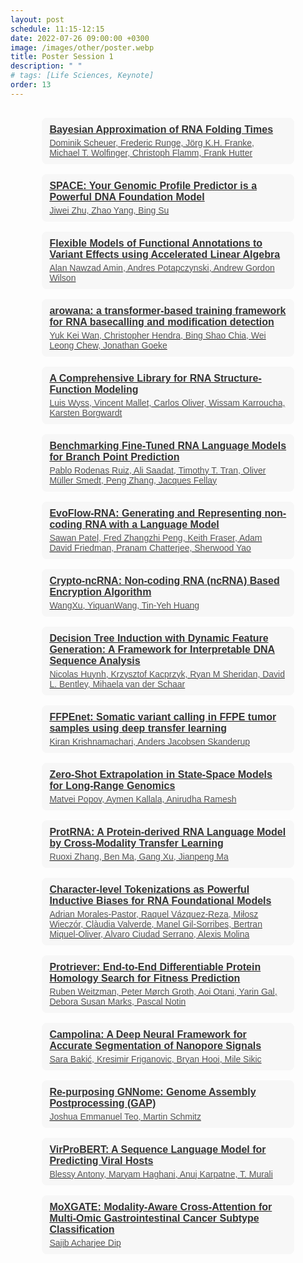```yaml
---
layout: post
schedule: 11:15-12:15
date: 2022-07-26 09:00:00 +0300
image: /images/other/poster.webp
title: Poster Session 1
description: " "
# tags: [Life Sciences, Keynote]
order: 13
---
```


<!-- ## Talk Title
Talk abstract -->


<head>
  <style>
    .person-list {
      font-family: sans-serif;
      max-width: 80%;
      margin: 30px auto;
    }
    .person {
      margin-bottom: 16px;
      padding: 10px 12px;
      background-color: #f7f7f7;
      border-radius: 8px;
    }
    .person-name {
      font-weight: bold;
      font-size: 16px;
      color: #333;
    }
    .person-affiliation {
      font-size: 14px;
      color: #555;
      margin-top: 4px;
    }
  </style>
</head>

<div class="person-list">
  <a href="https://openreview.net/forum?id=cOwOJNJijB" class="person-link">
    <div class="person">
      <div class="person-name">Bayesian Approximation of RNA Folding Times</div>
      <div class="person-affiliation">Dominik Scheuer, Frederic Runge, Jörg K.H. Franke, Michael T. Wolfinger, Christoph Flamm, Frank Hutter</div>
    </div>
  </a>
  <a href="https://openreview.net/forum?id=ttfiQcMeFB" class="person-link">
    <div class="person">
      <div class="person-name">SPACE: Your Genomic Profile Predictor is a Powerful DNA Foundation Model</div>
      <div class="person-affiliation">Jiwei Zhu, Zhao Yang, Bing Su</div>
    </div>
  </a>
  <a href="https://openreview.net/forum?id=CMJCXng7iH" class="person-link">
    <div class="person">
      <div class="person-name">Flexible Models of Functional Annotations to Variant Effects using Accelerated Linear Algebra</div>
      <div class="person-affiliation">Alan Nawzad Amin, Andres Potapczynski, Andrew Gordon Wilson</div>
    </div>
  </a>
  <a href="https://openreview.net/forum?id=isFwELED4Y" class="person-link">
    <div class="person">
      <div class="person-name">arowana: a transformer-based training framework for RNA basecalling and modification detection</div>
      <div class="person-affiliation">Yuk Kei Wan, Christopher Hendra, Bing Shao Chia, Wei Leong Chew, Jonathan Goeke</div>
    </div>
  </a>
  <a href="https://openreview.net/forum?id=Gj2vR7Wm2k" class="person-link">
    <div class="person">
      <div class="person-name">A Comprehensive Library for RNA Structure-Function Modeling</div>
      <div class="person-affiliation">Luis Wyss, Vincent Mallet, Carlos Oliver, Wissam Karroucha, Karsten Borgwardt</div>
    </div>
  </a>
    <a href="https://openreview.net/forum?id=IY2TGzyk3z" class="person-link">
    <div class="person">
      <div class="person-name">Benchmarking Fine-Tuned RNA Language Models for Branch Point Prediction</div>
      <div class="person-affiliation">Pablo Rodenas Ruiz, Ali Saadat, Timothy T. Tran, Oliver Müller Smedt, Peng Zhang, Jacques Fellay</div>
    </div>
  </a>
  <a href="https://openreview.net/forum?id=oDTBI7z52K" class="person-link">
    <div class="person">
      <div class="person-name">EvoFlow-RNA: Generating and Representing non-coding RNA with a Language Model</div>
      <div class="person-affiliation">Sawan Patel, Fred Zhangzhi Peng, Keith Fraser, Adam David Friedman, Pranam Chatterjee, Sherwood Yao</div>
    </div>
  </a>
  <a href="https://openreview.net/forum?id=j6ODUDw4vN" class="person-link">
    <div class="person">
      <div class="person-name">Crypto-ncRNA: Non-coding RNA (ncRNA) Based Encryption Algorithm</div>
      <div class="person-affiliation">WangXu, YiquanWang, Tin-Yeh Huang</div>
    </div>
  </a>
  <a href="https://openreview.net/forum?id=W2AECt1quM" class="person-link">
    <div class="person">
      <div class="person-name">Decision Tree Induction with Dynamic Feature Generation: A Framework for Interpretable DNA Sequence Analysis</div>
      <div class="person-affiliation">Nicolas Huynh, Krzysztof Kacprzyk, Ryan M Sheridan, David L. Bentley, Mihaela van der Schaar</div>
    </div>
  </a>
  <a href="https://openreview.net/forum?id=H04OPUn6QC" class="person-link">
    <div class="person">
      <div class="person-name">FFPEnet: Somatic variant calling in FFPE tumor samples using deep transfer learning</div>
      <div class="person-affiliation">Kiran Krishnamachari, Anders Jacobsen Skanderup</div>
    </div>
  </a>
  <a href="https://openreview.net/forum?id=TgMOKcaHUW" class="person-link">
    <div class="person">
      <div class="person-name">Zero-Shot Extrapolation in State-Space Models for Long-Range Genomics</div>
      <div class="person-affiliation">Matvei Popov, Aymen Kallala, Anirudha Ramesh</div>
    </div>
  </a>
  <a href="https://openreview.net/forum?id=hv6hbk1yJR" class="person-link">
    <div class="person">
      <div class="person-name">ProtRNA: A Protein-derived RNA Language Model by Cross-Modality Transfer Learning</div>
      <div class="person-affiliation">Ruoxi Zhang, Ben Ma, Gang Xu, Jianpeng Ma</div>
    </div>
  </a>
  <a href="https://openreview.net/forum?id=7MU9Rl5xZE" class="person-link">
    <div class="person">
      <div class="person-name">Character-level Tokenizations as Powerful Inductive Biases for RNA Foundational Models</div>
      <div class="person-affiliation">Adrian Morales-Pastor, Raquel Vázquez-Reza, Miłosz Wieczór, Clàudia Valverde, Manel Gil-Sorribes, Bertran Miquel-Oliver, Alvaro Ciudad Serrano, Alexis Molina</div>
    </div>
  </a>
  <a href="https://openreview.net/forum?id=m3Ig4gzdxT" class="person-link">
    <div class="person">
      <div class="person-name">Protriever: End-to-End Differentiable Protein Homology Search for Fitness Prediction</div>
      <div class="person-affiliation">Ruben Weitzman, Peter Mørch Groth, Aoi Otani, Yarin Gal, Debora Susan Marks, Pascal Notin</div>
    </div>
  </a>
  <a href="https://openreview.net/forum?id=DTTuwBG3XJ" class="person-link">
    <div class="person">
      <div class="person-name">Campolina: A Deep Neural Framework for Accurate Segmentation of Nanopore Signals</div>
      <div class="person-affiliation">Sara Bakić, Kresimir Friganovic, Bryan Hooi, Mile Sikic</div>
    </div>
  </a>
  <a href="https://openreview.net/forum?id=Nu8l2N1Frv" class="person-link">
    <div class="person">
      <div class="person-name">Re-purposing GNNome: Genome Assembly Postprocessing (GAP)</div>
      <div class="person-affiliation">Joshua Emmanuel Teo, Martin Schmitz</div>
    </div>
  </a>
  <a href="https://openreview.net/forum?id=1EtiANvJbD" class="person-link">
    <div class="person">
      <div class="person-name">VirProBERT: A Sequence Language Model for Predicting Viral Hosts</div>
      <div class="person-affiliation">Blessy Antony, Maryam Haghani, Anuj Karpatne, T. Murali</div>
    </div>
  </a>
  <a href="https://openreview.net/forum?id=QiNk4dOiBE" class="person-link">
    <div class="person">
      <div class="person-name">MoXGATE: Modality-Aware Cross-Attention for Multi-Omic Gastrointestinal Cancer Subtype Classification</div>
      <div class="person-affiliation">Sajib Acharjee Dip</div>
    </div>
  </a>
</div>